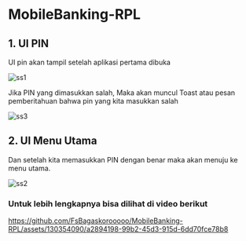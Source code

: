 # MobileBanking-RPL

## 1. UI PIN
UI pin akan tampil setelah aplikasi pertama dibuka

![ss1](https://github.com/FsBagaskorooooo/MobileBanking-RPL/assets/130354090/254200f2-2b75-4b0b-97e4-02681385429a)

Jika PIN yang dimasukkan salah, Maka akan muncul Toast atau pesan pemberitahuan bahwa pin yang kita masukkan salah

![ss3](https://github.com/FsBagaskorooooo/MobileBanking-RPL/assets/130354090/9461bb7a-e222-4d0e-93ff-a18cebb50ef6)

## 2. UI Menu Utama
Dan setelah kita memasukkan PIN dengan benar maka akan menuju ke menu utama.

![ss2](https://github.com/FsBagaskorooooo/MobileBanking-RPL/assets/130354090/0a7331f5-caae-4dc6-80d0-8142548be1a5)

### Untuk lebih lengkapnya bisa dilihat di video berikut

https://github.com/FsBagaskorooooo/MobileBanking-RPL/assets/130354090/a2894198-99b2-45d3-915d-6dd70fce78b8


